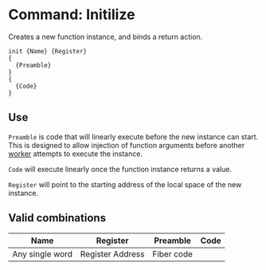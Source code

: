 # Command: Initilize
Creates a new function instance, and binds a return action.
```
init {Name} {Register}
{
  {Preamble}
}
{
  {Code}
}
```

## Use
``Preamble`` is code that will linearly execute before the new instance can start. This is designed to allow injection of function arguments before another [worker](./../../internals/classes/worker.md) attempts to execute the instance.  

``Code`` will execute linearly once the function instance returns a value.  

``Register`` will point to the starting address of the local space of the new instance.

## Valid combinations
| Name | Register | Preamble | Code |
|:-:|:-:|:-:|:-:|
| Any single word | Register Address | Fiber code
